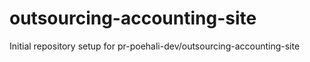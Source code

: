 # outsourcing-accounting-site

Initial repository setup for pr-poehali-dev/outsourcing-accounting-site